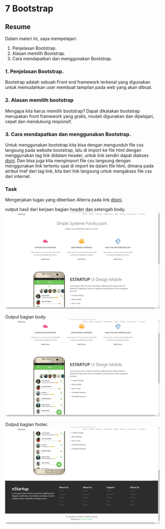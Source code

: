# 7 Bootstrap
## Resume
Dalam materi ini, saya mempelajari:
1. Penjelasan Bootstrap.
2. Alasan memilih Bootstrap.
3. Cara mendapatkan dan menggunakan Bootstrap.

### 1. Penjelasan Bootstrap.
Bootstrap adalah sebuah Front end framework terkenal yang digunakan untuk memudahkan user membuat tampilan pada web yang akan dibuat.

### 2. Alasan memilih bootstrap
Mengapa kita harus memilih bootstrap? Dapat dikatakan bootstrap merupakan front framework yang gratis, mudah digunakan dan dipelajari, cepat dan mendukung responsif.

### 3. Cara mendapatkan dan menggunakan Bootstrap.
Untuk menggunakan bootstrap kita bisa dengan mengunduh file css langsung pada website bootstrap, lalu di import ke file html dengan menggunakan tag link didalam header, untuk link sendiri dapat diakses [disni](https://getbootstrap.com/docs/5.1/getting-started/download/). Dan bisa juga kita mengimport file css langsung dengan menggunakan link tertentu saat di import ke dalam file html, dimana pada atribut href dari tag link, kita beri link langsung untuk mengakses file css dari internet.

### Task
Mengerjakan tugas yang diberikan Alterra pada link [disini](https://docs.google.com/document/d/1HlS8tK1b8HfobjdVQELTFv_GCKAkMOpjKXm9vYLSaw4/edit).  

output hasil dari kerjaan bagian header dan setengah body.  
![](./screenshot/header_body_half.png)  

Output bagian body.  
![](./screenshot/body.png)  

Output bagian footer.  
![](./screenshot/body_footer.png)